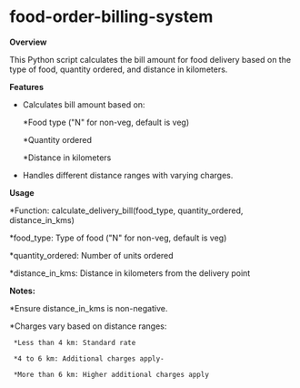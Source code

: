 # food-order-billing-system

**Overview**

This Python script calculates the bill amount for food delivery based on the type of food, quantity ordered, and distance in kilometers.

**Features**

* Calculates bill amount based on:

   *Food type ("N" for non-veg, default is veg)
  
   *Quantity ordered
  
   *Distance in kilometers
  
* Handles different distance ranges with varying charges.

**Usage**

*Function: calculate_delivery_bill(food_type, quantity_ordered, distance_in_kms)

   *food_type: Type of food ("N" for non-veg, default is veg)
   
   *quantity_ordered: Number of units ordered
   
   *distance_in_kms: Distance in kilometers from the delivery point

**Notes:**

*Ensure distance_in_kms is non-negative.
   
*Charges vary based on distance ranges:
     
     *Less than 4 km: Standard rate
     
     *4 to 6 km: Additional charges apply-
     
     *More than 6 km: Higher additional charges apply
